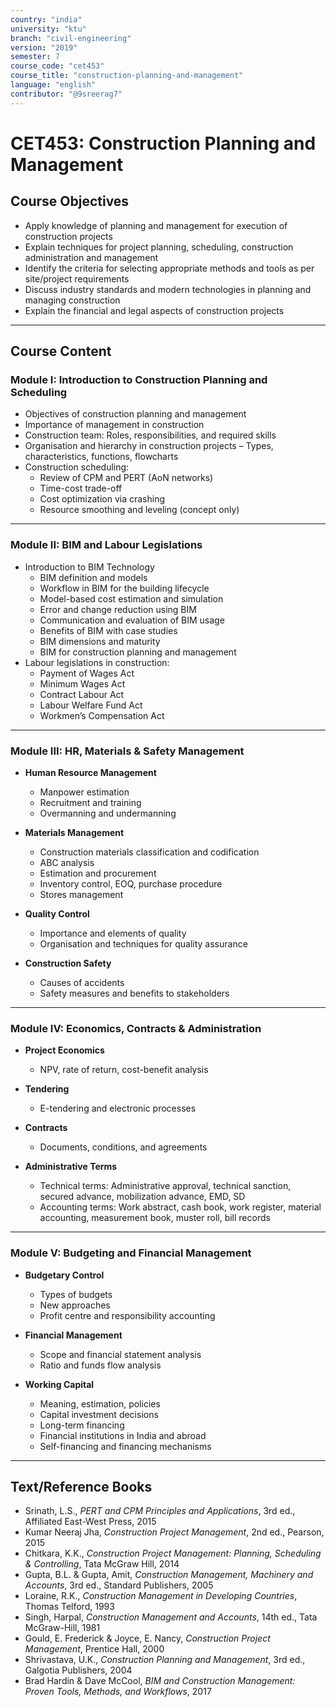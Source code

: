 ```yaml
---
country: "india"
university: "ktu"
branch: "civil-engineering"
version: "2019"
semester: 7
course_code: "cet453"
course_title: "construction-planning-and-management"
language: "english"
contributor: "@9sreerag7"
---
```


# CET453: Construction Planning and Management

## Course Objectives

- Apply knowledge of planning and management for execution of construction projects  
- Explain techniques for project planning, scheduling, construction administration and management  
- Identify the criteria for selecting appropriate methods and tools as per site/project requirements  
- Discuss industry standards and modern technologies in planning and managing construction  
- Explain the financial and legal aspects of construction projects  

---

## Course Content

### Module I: Introduction to Construction Planning and Scheduling

- Objectives of construction planning and management  
- Importance of management in construction  
- Construction team: Roles, responsibilities, and required skills  
- Organisation and hierarchy in construction projects – Types, characteristics, functions, flowcharts  
- Construction scheduling:  
  - Review of CPM and PERT (AoN networks)  
  - Time-cost trade-off  
  - Cost optimization via crashing  
  - Resource smoothing and leveling (concept only)  

---

### Module II: BIM and Labour Legislations

- Introduction to BIM Technology  
  - BIM definition and models  
  - Workflow in BIM for the building lifecycle  
  - Model-based cost estimation and simulation  
  - Error and change reduction using BIM  
  - Communication and evaluation of BIM usage  
  - Benefits of BIM with case studies  
  - BIM dimensions and maturity  
  - BIM for construction planning and management  
- Labour legislations in construction:  
  - Payment of Wages Act  
  - Minimum Wages Act  
  - Contract Labour Act  
  - Labour Welfare Fund Act  
  - Workmen’s Compensation Act  

---

### Module III: HR, Materials & Safety Management

- **Human Resource Management**  
  - Manpower estimation  
  - Recruitment and training  
  - Overmanning and undermanning  

- **Materials Management**  
  - Construction materials classification and codification  
  - ABC analysis  
  - Estimation and procurement  
  - Inventory control, EOQ, purchase procedure  
  - Stores management  

- **Quality Control**  
  - Importance and elements of quality  
  - Organisation and techniques for quality assurance  

- **Construction Safety**  
  - Causes of accidents  
  - Safety measures and benefits to stakeholders  

---

### Module IV: Economics, Contracts & Administration

- **Project Economics**  
  - NPV, rate of return, cost-benefit analysis  

- **Tendering**  
  - E-tendering and electronic processes  

- **Contracts**  
  - Documents, conditions, and agreements  

- **Administrative Terms**  
  - Technical terms: Administrative approval, technical sanction, secured advance, mobilization advance, EMD, SD  
  - Accounting terms: Work abstract, cash book, work register, material accounting, measurement book, muster roll, bill records  

---

### Module V: Budgeting and Financial Management

- **Budgetary Control**  
  - Types of budgets  
  - New approaches  
  - Profit centre and responsibility accounting  

- **Financial Management**  
  - Scope and financial statement analysis  
  - Ratio and funds flow analysis  

- **Working Capital**  
  - Meaning, estimation, policies  
  - Capital investment decisions  
  - Long-term financing  
  - Financial institutions in India and abroad  
  - Self-financing and financing mechanisms  

---

## Text/Reference Books

- Srinath, L.S., *PERT and CPM Principles and Applications*, 3rd ed., Affiliated East-West Press, 2015  
- Kumar Neeraj Jha, *Construction Project Management*, 2nd ed., Pearson, 2015  
- Chitkara, K.K., *Construction Project Management: Planning, Scheduling & Controlling*, Tata McGraw Hill, 2014  
- Gupta, B.L. & Gupta, Amit, *Construction Management, Machinery and Accounts*, 3rd ed., Standard Publishers, 2005  
- Loraine, R.K., *Construction Management in Developing Countries*, Thomas Telford, 1993  
- Singh, Harpal, *Construction Management and Accounts*, 14th ed., Tata McGraw-Hill, 1981  
- Gould, E. Frederick & Joyce, E. Nancy, *Construction Project Management*, Prentice Hall, 2000  
- Shrivastava, U.K., *Construction Planning and Management*, 3rd ed., Galgotia Publishers, 2004  
- Brad Hardin & Dave McCool, *BIM and Construction Management: Proven Tools, Methods, and Workflows*, 2017  
